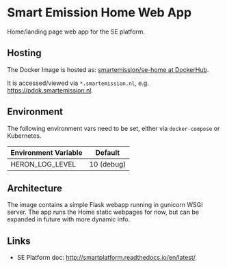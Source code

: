 # Smart Emission Home Web App

Home/landing page web app for the SE platform.

## Hosting

The Docker Image is hosted as: 
[smartemission/se-home at DockerHub](https://hub.docker.com/r/smartemission/se-home).

It is accessed/viewed via `*.smartemission.nl`, e.g. https://pdok.smartemission.nl.

## Environment

The following environment vars need to be set, either via `docker-compose` or
Kubernetes.

|Environment Variable|Default
|---|---
|HERON_LOG_LEVEL|10 (debug)

## Architecture

The image contains a simple Flask webapp running in gunicorn WSGI server.
The app runs the Home static webpages for now, but can be expanded in future
with more dynamic info.

## Links

* SE Platform doc: http://smartplatform.readthedocs.io/en/latest/
